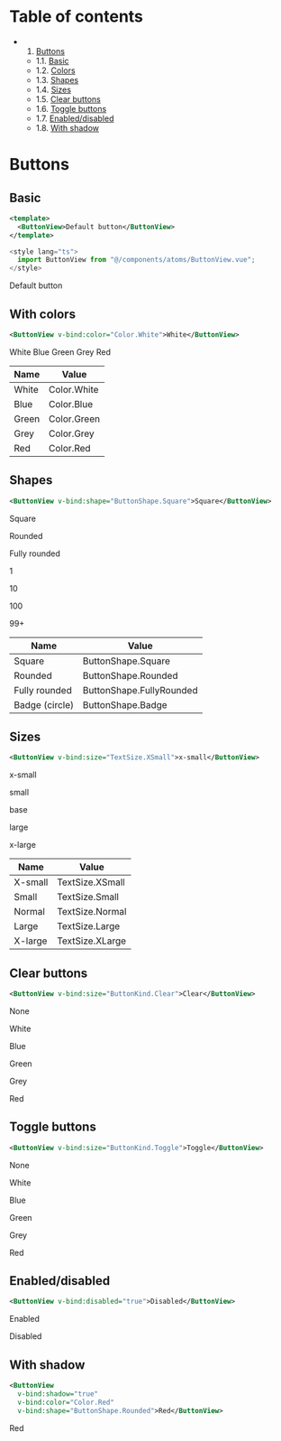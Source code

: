 # Table of contents

- 1. [Buttons](#buttons)
  - 1.1. [Basic](#buttons-basic)
  - 1.2. [Colors](#buttons-with-colors)
  - 1.3. [Shapes](#buttons-shapes)
  - 1.4. [Sizes](#buttons-sizes)
  - 1.5. [Clear buttons](#buttons-clear)
  - 1.6. [Toggle buttons](#buttons-toggle)
  - 1.7. [Enabled/disabled](#buttons-enabled-disabled)
  - 1.8. [With shadow](#buttons-with-shadow)

# Buttons <a id="buttons"></a>

## Basic <a id="buttons-basic"></a>

```xml
<template>
  <ButtonView>Default button</ButtonView>
</template>
```

```ts
<style lang="ts">
  import ButtonView from "@/components/atoms/ButtonView.vue";
</style>
```

<div class="overview">
<ButtonView>Default button</ButtonView>
</div>

## With colors <a id="buttons-with-colors"></a>

```xml
<ButtonView v-bind:color="Color.White">White</ButtonView>
```

<div class="overview">
<ButtonView v-bind:color="Color.White">White</ButtonView>
<ButtonView v-bind:color="Color.Blue">Blue</ButtonView>
<ButtonView v-bind:color="Color.Green">Green</ButtonView>
<ButtonView v-bind:color="Color.Grey">Grey</ButtonView>
<ButtonView v-bind:color="Color.Red">Red</ButtonView>
</div>

| Name  | Value       |
| ----- | ----------- |
| White | Color.White |
| Blue  | Color.Blue  |
| Green | Color.Green |
| Grey  | Color.Grey  |
| Red   | Color.Red   |

## Shapes <a id="buttons-shapes"></a>

```xml
<ButtonView v-bind:shape="ButtonShape.Square">Square</ButtonView>
```

<div class="overview">
<ButtonView
  v-bind:color="Color.Blue"
  v-bind:shape="ButtonShape.Square">Square</ButtonView>

<ButtonView
  v-bind:color="Color.Blue"
  v-bind:shape="ButtonShape.Rounded">Rounded</ButtonView>

<ButtonView
  v-bind:color="Color.Blue"
  v-bind:shape="ButtonShape.FullyRounded">Fully rounded</ButtonView>

<ButtonView
  v-bind:color="Color.Blue"
  v-bind:shape="ButtonShape.Badge">1</ButtonView>

<ButtonView
  v-bind:color="Color.Blue"
  v-bind:shape="ButtonShape.Badge">10</ButtonView>

<ButtonView
  v-bind:color="Color.Blue"
  v-bind:shape="ButtonShape.Badge">100</ButtonView>

<ButtonView
  v-bind:color="Color.Blue"
  v-bind:shape="ButtonShape.Badge">99+</ButtonView>

</div>

| Name           | Value                    |
| -------------- | ------------------------ |
| Square         | ButtonShape.Square       |
| Rounded        | ButtonShape.Rounded      |
| Fully rounded  | ButtonShape.FullyRounded |
| Badge (circle) | ButtonShape.Badge        |

## Sizes <a id="buttons-sizes"></a>

```xml
<ButtonView v-bind:size="TextSize.XSmall">x-small</ButtonView>
```

<div class="overview">
<ButtonView
  v-bind:color="Color.Green"
  v-bind:shape="ButtonShape.Rounded"
  v-bind:size="TextSize.XSmall">x-small</ButtonView>
  
  <ButtonView
    v-bind:color="Color.Green"
    v-bind:shape="ButtonShape.Rounded"
    v-bind:size="TextSize.Small">small</ButtonView>

<ButtonView
    v-bind:color="Color.Green"
    v-bind:shape="ButtonShape.Rounded"
    v-bind:size="TextSize.Normal">base</ButtonView>

<ButtonView
    v-bind:color="Color.Green"
    v-bind:shape="ButtonShape.Rounded"
    v-bind:size="TextSize.Large">large</ButtonView>

<ButtonView
    v-bind:color="Color.Green"
    v-bind:shape="ButtonShape.Rounded"
    v-bind:size="TextSize.XLarge">x-large</ButtonView>

</div>

| Name    | Value           |
| ------- | --------------- |
| X-small | TextSize.XSmall |
| Small   | TextSize.Small  |
| Normal  | TextSize.Normal |
| Large   | TextSize.Large  |
| X-large | TextSize.XLarge |

## Clear buttons <a id="buttons-clear"></a>

```xml
<ButtonView v-bind:size="ButtonKind.Clear">Clear</ButtonView>
```

<div class="overview">
<ButtonView
  v-bind:color="Color.None"
  v-bind:shape="ButtonShape.Rounded"
  v-bind:kind="ButtonKind.Clear">None</ButtonView>
    
<ButtonView
  v-bind:color="Color.White"
  v-bind:shape="ButtonShape.Rounded"
  v-bind:kind="ButtonKind.Clear">White</ButtonView>

<ButtonView
  v-bind:color="Color.Blue"
  v-bind:shape="ButtonShape.Rounded"
  v-bind:kind="ButtonKind.Clear">Blue</ButtonView>

<ButtonView
  v-bind:color="Color.Green"
  v-bind:shape="ButtonShape.Rounded"
  v-bind:kind="ButtonKind.Clear">Green</ButtonView>

<ButtonView
  v-bind:color="Color.Grey"
  v-bind:shape="ButtonShape.Rounded"
  v-bind:kind="ButtonKind.Clear">Grey</ButtonView>

<ButtonView
  v-bind:color="Color.Red"
  v-bind:shape="ButtonShape.Rounded"
  v-bind:kind="ButtonKind.Clear">Red</ButtonView>

</div>

## Toggle buttons <a id="buttons-toggle"></a>

```xml
<ButtonView v-bind:size="ButtonKind.Toggle">Toggle</ButtonView>
```

<div class="overview">
<ButtonView
  v-bind:color="Color.None"
  v-bind:shape="ButtonShape.Rounded"
  v-bind:kind="ButtonKind.Toggle">None</ButtonView>

<ButtonView
  v-bind:color="Color.White"
  v-bind:shape="ButtonShape.Rounded"
  v-bind:kind="ButtonKind.Toggle">White</ButtonView>

<ButtonView
  v-bind:color="Color.Blue"
  v-bind:shape="ButtonShape.Rounded"
  v-bind:kind="ButtonKind.Toggle">Blue</ButtonView>

<ButtonView
  v-bind:color="Color.Green"
  v-bind:shape="ButtonShape.Rounded"
  v-bind:kind="ButtonKind.Toggle">Green</ButtonView>

<ButtonView
  v-bind:color="Color.Grey"
  v-bind:shape="ButtonShape.Rounded"
  v-bind:kind="ButtonKind.Toggle">Grey</ButtonView>

<ButtonView
  v-bind:color="Color.Red"
  v-bind:shape="ButtonShape.Rounded"
  v-bind:kind="ButtonKind.Toggle">Red</ButtonView>

</div>

## Enabled/disabled <a id="buttons-enabled-disabled"></a>

```xml
<ButtonView v-bind:disabled="true">Disabled</ButtonView>
```

<div class="overview">
<ButtonView
  v-bind:color="Color.Red"
  v-bind:shape="ButtonShape.Rounded"
  v-bind:kind="ButtonKind.Filled"
  v-bind:disabled="false">Enabled</ButtonView>

<ButtonView
  v-bind:color="Color.Red"
  v-bind:shape="ButtonShape.Rounded"
  v-bind:kind="ButtonKind.Filled"
  v-bind:disabled="true">Disabled</ButtonView>

</div>

## With shadow <a id="buttons-with-shadow"></a>

```xml
<ButtonView
  v-bind:shadow="true"
  v-bind:color="Color.Red"
  v-bind:shape="ButtonShape.Rounded">Red</ButtonView>
```

<div class="overview">
<ButtonView
  v-bind:shadow="true"
  v-bind:color="Color.Red" 
  v-bind:shape="ButtonShape.Rounded">Red</ButtonView>
</div>
